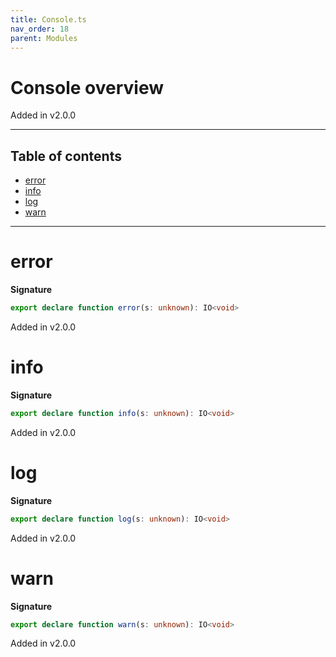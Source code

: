 ```yaml
---
title: Console.ts
nav_order: 18
parent: Modules
---
```


# Console overview

Added in v2.0.0

---

<h2 class="text-delta">Table of contents</h2>

- [error](#error)
- [info](#info)
- [log](#log)
- [warn](#warn)

---

# error

**Signature**

```ts
export declare function error(s: unknown): IO<void>
```

Added in v2.0.0

# info

**Signature**

```ts
export declare function info(s: unknown): IO<void>
```

Added in v2.0.0

# log

**Signature**

```ts
export declare function log(s: unknown): IO<void>
```

Added in v2.0.0

# warn

**Signature**

```ts
export declare function warn(s: unknown): IO<void>
```

Added in v2.0.0
